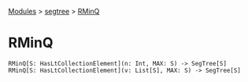 [Modules](../index.md) > [segtree](./index.md) > [RMinQ]()

# RMinQ

```
RMinQ[S: HasLtCollectionElement](n: Int, MAX: S) -> SegTree[S]
RMinQ[S: HasLtCollectionElement](v: List[S], MAX: S) -> SegTree[S]
```
